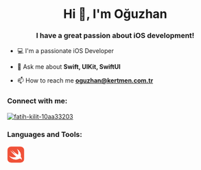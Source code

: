 <h1 align="center">Hi 👋, I'm Oğuzhan</h1>
<h3 align="center">I have a great passion about iOS development!</h3>

- 💻 I'm a passionate iOS Developer 


- 💬 Ask me about **Swift, UIKit, SwiftUI**

- 📫 How to reach me **oguzhan@kertmen.com.tr**

<h3 align="left">Connect with me:</h3>
<p align="left">
<a href="https://linkedin.com/in/oguzhan-kertmen" target="blank"><img align="center" src="https://raw.githubusercontent.com/rahuldkjain/github-profile-readme-generator/master/src/images/icons/Social/linked-in-alt.svg" alt="fatih-kilit-10aa33203" height="30" width="40" /></a>

</p>

<h3 align="left">Languages and Tools:</h3>
<p align="left"> <a href="https://developer.apple.com/swift/" target="_blank" rel="noreferrer"> <img src="https://raw.githubusercontent.com/devicons/devicon/master/icons/swift/swift-original.svg" alt="swift" width="40" height="40"/> </a> </p>
